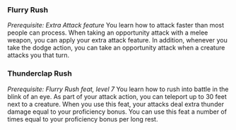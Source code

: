 ### Flurry Rush
*Prerequisite: Extra Attack feature*
You learn how to attack faster than most people can process. When taking an opportunity attack with a melee weapon, you can apply your extra attack feature. In addition, whenever you take the dodge action, you can take an opportunity attack when a creature attacks you that turn.
### Thunderclap Rush
*Prerequisite: Flurry Rush feat, level 7*
You learn how to rush into battle in the blink of an eye. As part of your attack action, you can teleport up to 30 feet next to a creature. When you use this feat, your attacks deal extra thunder damage equal to your proficiency bonus. You can use this feat a number of times equal to your proficiency bonus per long rest.